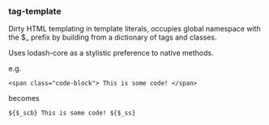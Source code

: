### tag-template

Dirty HTML templating in template literals, occupies global namespace with the $_ prefix by building from a dictionary of tags and classes.

Uses lodash-core as a stylistic preference to native methods.

e.g.

```
<span class="code-block"> This is some code! </span>
```

becomes

```
${$_scb} This is some code! ${$_ss}
```

